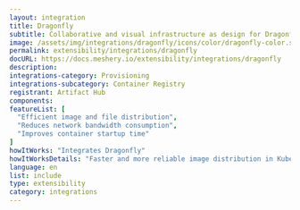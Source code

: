 ```yaml
---
layout: integration
title: Dragonfly
subtitle: Collaborative and visual infrastructure as design for Dragonfly
image: /assets/img/integrations/dragonfly/icons/color/dragonfly-color.svg
permalink: extensibility/integrations/dragonfly
docURL: https://docs.meshery.io/extensibility/integrations/dragonfly
description: 
integrations-category: Provisioning
integrations-subcategory: Container Registry
registrant: Artifact Hub
components: 
featureList: [
  "Efficient image and file distribution",
  "Reduces network bandwidth consumption",
  "Improves container startup time"
]
howItWorks: "Integrates Dragonfly"
howItWorksDetails: "Faster and more reliable image distribution in Kubernetes"
language: en
list: include
type: extensibility
category: integrations
---
```

